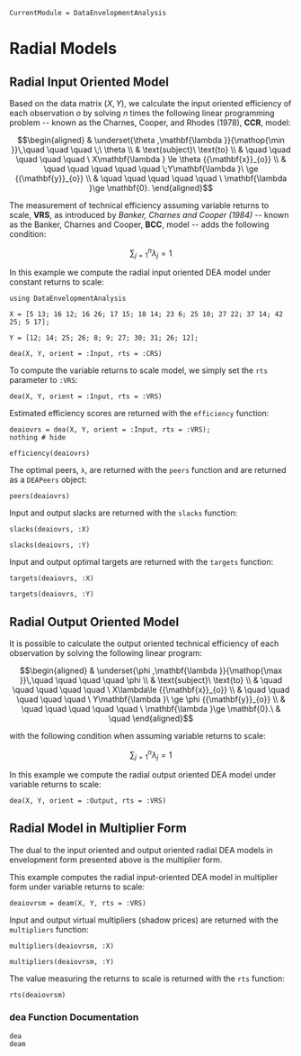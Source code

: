 ```@meta
CurrentModule = DataEnvelopmentAnalysis
```

# Radial Models

## Radial Input Oriented Model

Based on the data  matrix $(X,Y)$, we calculate the input oriented efficiency of each observation *o* by solving $n$ times the following linear programming problem -- known as the Charnes, Cooper, and Rhodes (1978), **CCR**, model:
```math
\begin{aligned}
  & \underset{\theta ,\mathbf{\lambda }}{\mathop{\min }}\,\quad \quad \quad \;\ \theta  \\
  & \text{subject}\ \text{to}  \\
  & \quad \quad \quad \quad \quad \ X\mathbf{\lambda } \le \theta {{\mathbf{x}}_{o}} \\
  & \quad \quad \quad \quad \quad  \;Y\mathbf{\lambda }\ \ge {{\mathbf{y}}_{o}}  \\
  & \quad \quad \quad \quad \quad \ \mathbf{\lambda }\ge \mathbf{0}. 
\end{aligned}
```

The measurement of technical efficiency assuming variable returns to scale, **VRS**, as introduced by *Banker, Charnes and Cooper (1984)* -- known as the Banker, Charnes and Cooper, **BCC**, model -- adds the following condition:
```math
\sum\nolimits_{j=1}^{n}\lambda_j=1
```

In this example we compute the radial input oriented DEA model under constant returns to scale:
```@example radial
using DataEnvelopmentAnalysis

X = [5 13; 16 12; 16 26; 17 15; 18 14; 23 6; 25 10; 27 22; 37 14; 42 25; 5 17];

Y = [12; 14; 25; 26; 8; 9; 27; 30; 31; 26; 12];

dea(X, Y, orient = :Input, rts = :CRS)
```

To compute the variable returns to scale model, we simply set the `rts` parameter to `:VRS`:
```@example radial
dea(X, Y, orient = :Input, rts = :VRS)
```

Estimated efficiency scores are returned with the `efficiency` function:
```@example radial
deaiovrs = dea(X, Y, orient = :Input, rts = :VRS);
nothing # hide
```

```@example radial
efficiency(deaiovrs)
```

The optimal peers, ``λ``, are returned with the `peers` function and are returned as a `DEAPeers` object:
```@example radial
peers(deaiovrs)
```

Input and output slacks are returned with the `slacks` function:
```@example radial
slacks(deaiovrs, :X)
```

```@example radial
slacks(deaiovrs, :Y)
```

Input and output optimal targets are returned with the `targets` function:
```@example radial
targets(deaiovrs, :X)
```

```@example radial
targets(deaiovrs, :Y)
```

## Radial Output Oriented Model

It is possible to calculate the output oriented technical efficiency of each observation by solving the following linear program:
```math
\begin{aligned}
 & \underset{\phi ,\mathbf{\lambda }}{\mathop{\max }}\,\quad \quad \quad \quad \phi  \\
 & \text{subject}\ \text{to} \\
 & \quad \quad \quad \quad \quad \ X\lambda\le {{\mathbf{x}}_{o}} \\
 & \quad \quad \quad \quad \quad \ Y\mathbf{\lambda }\ \ge \phi {{\mathbf{y}}_{o}} \\
 & \quad \quad \quad \quad \quad \ \mathbf{\lambda }\ge \mathbf{0}.\  & \quad 
\end{aligned}
```

with the following condition when assuming variable returns to scale:
```math
\sum\nolimits_{j=1}^{n}\lambda_j=1
```
In this example we compute the radial output oriented DEA model under variable returns to scale:
```@example radial
dea(X, Y, orient = :Output, rts = :VRS)
```

## Radial Model in Multiplier Form

The dual to the input oriented and output oriented radial DEA models in envelopment form presented above is the multiplier form.

This example computes the radial input-oriented DEA model in multiplier form under variable returns to scale:
```@example radial
deaiovrsm = deam(X, Y, rts = :VRS)
```

Input and output virtual multipliers (shadow prices) are returned with the `multipliers` function:
```@example radial
multipliers(deaiovrsm, :X)
```

```@example radial
multipliers(deaiovrsm, :Y)
```

The value measuring the returns to scale is returned with the `rts` function:
```@example radial
rts(deaiovrsm)
```

### dea Function Documentation

```@docs
dea
deam
```


